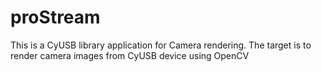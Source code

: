 # proStream

This is a CyUSB library application for Camera rendering.
The target is to render camera images from CyUSB device using OpenCV
